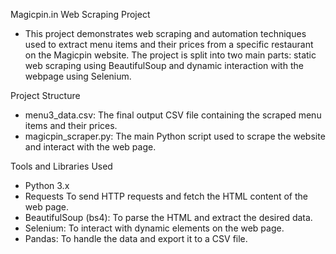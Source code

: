 Magicpin.in Web Scraping Project
- This project demonstrates web scraping and automation techniques used to extract menu items and their prices from a specific restaurant on the Magicpin website.
  The project is split into two main parts: static web scraping using BeautifulSoup and dynamic interaction with the webpage using Selenium.
  
Project Structure
- menu3_data.csv: The final output CSV file containing the scraped menu items and their prices.
- magicpin_scraper.py: The main Python script used to scrape the website and interact with the web page.

Tools and Libraries Used
- Python 3.x
- Requests To send HTTP requests and fetch the HTML content of the web page.
- BeautifulSoup (bs4): To parse the HTML and extract the desired data.
- Selenium: To interact with dynamic elements on the web page.
- Pandas: To handle the data and export it to a CSV file.
